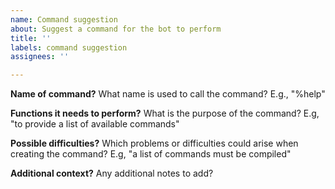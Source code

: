 ```yaml
---
name: Command suggestion
about: Suggest a command for the bot to perform
title: ''
labels: command suggestion
assignees: ''

---
```


**Name of command?**
What name is used to call the command? E.g., "%help"

**Functions it needs to perform?**
What is the purpose of the command? E.g, "to provide a list of available commands"

**Possible difficulties?**
Which problems or difficulties could arise when creating the command? E.g, "a list of commands must be compiled"

**Additional context?**
Any additional notes to add?
